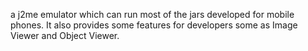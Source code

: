 a j2me emulator which can run most of the jars developed for mobile phones. It also provides some features for developers some as Image Viewer and Object Viewer.
